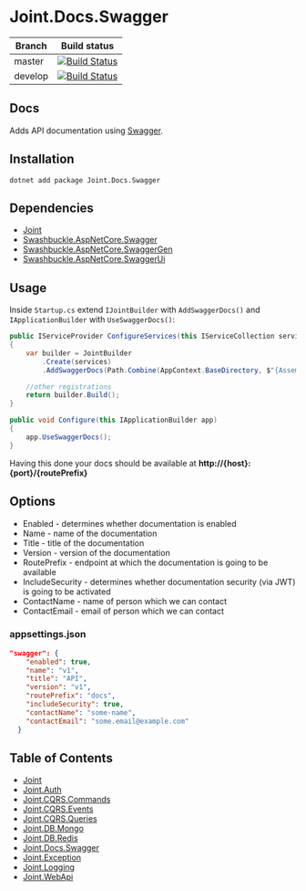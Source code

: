 # Joint.Docs.Swagger

| Branch  | Build status                                                                                                                           |
| ------- | -------------------------------------------------------------------------------------------------------------------------------------- |
| master  | [![Build Status](https://travis-ci.org/flapek/Joint.Docs.Swagger.svg?branch=master)](https://travis-ci.org/flapek/Joint.Docs.Swagger)  |
| develop | [![Build Status](https://travis-ci.org/flapek/Joint.Docs.Swagger.svg?branch=develop)](https://travis-ci.org/flapek/Joint.Docs.Swagger) |

## Docs

Adds API documentation using [Swagger](https://swagger.io/docs/).

## Installation

```
dotnet add package Joint.Docs.Swagger
```

## Dependencies

- [Joint](https://www.nuget.org/packages/Joint/)
- [Swashbuckle.AspNetCore.Swagger](https://www.nuget.org/packages/Swashbuckle.AspNetCore.Swagger/)
- [Swashbuckle.AspNetCore.SwaggerGen](https://www.nuget.org/packages/Swashbuckle.AspNetCore.SwaggerGen/)
- [Swashbuckle.AspNetCore.SwaggerUi](https://www.nuget.org/packages/Swashbuckle.AspNetCore.SwaggerUi/)

## Usage

Inside `Startup.cs` extend `IJointBuilder` with `AddSwaggerDocs()` and `IApplicationBuilder` with `UseSwaggerDocs()`:

```c#
public IServiceProvider ConfigureServices(this IServiceCollection services)
{
    var builder = JointBuilder
        .Create(services)
        .AddSwaggerDocs(Path.Combine(AppContext.BaseDirectory, $"{Assembly.GetExecutingAssembly().GetName().Name}.xml"));

    //other registrations
    return builder.Build();
}

public void Configure(this IApplicationBuilder app)
{
    app.UseSwaggerDocs();
}
```

Having this done your docs should be available at **http://{host}:{port}/{routePrefix}**

## Options

- Enabled - determines whether documentation is enabled
- Name - name of the documentation
- Title - title of the documentation
- Version - version of the documentation
- RoutePrefix - endpoint at which the documentation is going to be available
- IncludeSecurity - determines whether documentation security (via JWT) is going to be activated
- ContactName - name of person which we can contact
- ContactEmail - email of person which we can contact

### appsettings.json

```json
"swagger": {
    "enabled": true,
    "name": "v1",
    "title": "API",
    "version": "v1",
    "routePrefix": "docs",
    "includeSecurity": true,
    "contactName": "some-name",
    "contactEmail": "some.email@example.com"
  }
```

## Table of Contents

- [Joint](https://github.com/flapek/Joint)
- [Joint.Auth](https://github.com/flapek/Joint.Auth)
- [Joint.CQRS.Commands](https://github.com/flapek/Joint.CQRS.Commands)
- [Joint.CQRS.Events](https://github.com/flapek/Joint.CQRS.Events)
- [Joint.CQRS.Queries](https://github.com/flapek/Joint.CQRS.Queries)
- [Joint.DB.Mongo](https://github.com/flapek/Joint.DB.Mongo)
- [Joint.DB.Redis](https://github.com/flapek/Joint.DB.Redis)
- [Joint.Docs.Swagger](https://github.com/flapek/Joint.Docs.Swagger)
- [Joint.Exception](https://github.com/flapek/Joint.Exception)
- [Joint.Logging](https://github.com/flapek/Joint.Logging)
- [Joint.WebApi](https://github.com/flapek/Joint.WebApi)
